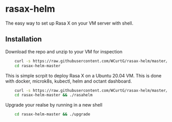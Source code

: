 # rasax-helm

The easy way to set up Rasa X on your VM server with shell.

## Installation

Download the repo and unzip to your VM for inspection

```bash
    curl -s https://raw.githubusercontent.com/WCurtG/rasax-helm/master/download | sudo bash
    cd rasax-helm-master
```

This is simple scrpit to deploy Rasa X on a Ubuntu 20.04 VM. This is done with docker, microk8s, kubectl, helm and octant dashboard.

```bash
    curl -s https://raw.githubusercontent.com/WCurtG/rasax-helm/master/download | sudo bash
    cd rasax-helm-master && ./rasahelm
```

Upgrade your realse by running in a new shell

```bash
    cd rasax-helm-master && ./upgrade
```

